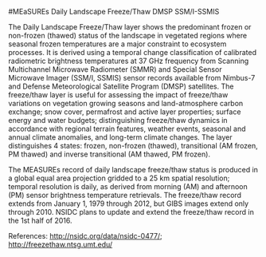 #MEaSUREs Daily Landscape Freeze/Thaw DMSP SSM/I-SSMIS

The Daily Landscape Freeze/Thaw layer shows the predominant frozen or non-frozen (thawed) status of the landscape in vegetated regions where seasonal frozen temperatures are a major constraint to ecosystem processes. It is derived using a temporal change classification of calibrated radiometric brightness temperatures at 37 GHz frequency from Scanning Multichannel Microwave Radiometer (SMMR) and Special Sensor Microwave Imager (SSM/I, SSMIS) sensor records available from Nimbus-7 and Defense Meteorological Satellite Program (DMSP) satellites. The freeze/thaw layer is useful for assessing the impact of freeze/thaw variations on vegetation growing seasons and land-atmosphere carbon exchange; snow cover, permafrost and active layer properties; surface energy and water budgets; distinguishing freeze/thaw dynamics in accordance with regional terrain features, weather events, seasonal and annual climate anomalies, and long-term climate changes. The layer distinguishes 4 states: frozen, non-frozen (thawed), transitional (AM frozen, PM thawed) and inverse transitional (AM thawed, PM frozen).

The MEASUREs record of daily landscape freeze/thaw status is produced in a global equal area projection gridded to a 25 km spatial resolution; temporal resolution is daily, as derived from morning (AM) and afternoon (PM) sensor brightness temperature retrievals. The freeze/thaw record extends from  January 1, 1979 through 2012, but GIBS images extend only through 2010. NSIDC plans to update and extend the freeze/thaw record in the 1st half of 2016.

References: <http://nsidc.org/data/nsidc-0477/>; <http://freezethaw.ntsg.umt.edu/>   
